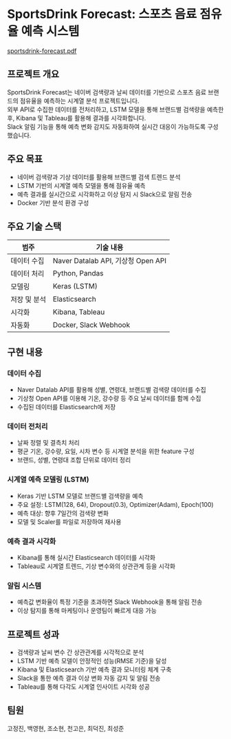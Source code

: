 # SportsDrink Forecast: 스포츠 음료 점유율 예측 시스템  
[sportsdrink-forecast.pdf](https://github.com/user-attachments/files/19523217/sportsdrink-forecast.pdf)


## 프로젝트 개요

SportsDrink Forecast는 네이버 검색량과 날씨 데이터를 기반으로 스포츠 음료 브랜드의 점유율을 예측하는 시계열 분석 프로젝트입니다.  
외부 API로 수집한 데이터를 전처리하고, LSTM 모델을 통해 브랜드별 검색량을 예측한 후, Kibana 및 Tableau를 활용해 결과를 시각화합니다.  
Slack 알림 기능을 통해 예측 변화 감지도 자동화하여 실시간 대응이 가능하도록 구성했습니다.

## 주요 목표

- 네이버 검색량과 기상 데이터를 활용해 브랜드별 검색 트렌드 분석
- LSTM 기반의 시계열 예측 모델을 통해 점유율 예측
- 예측 결과를 실시간으로 시각화하고 이상 탐지 시 Slack으로 알림 전송
- Docker 기반 분석 환경 구성

## 주요 기술 스택

| 범주         | 기술 내용 |
|--------------|-----------|
| 데이터 수집   | Naver Datalab API, 기상청 Open API |
| 데이터 처리   | Python, Pandas |
| 모델링       | Keras (LSTM) |
| 저장 및 분석  | Elasticsearch |
| 시각화       | Kibana, Tableau |
| 자동화       | Docker, Slack Webhook |

## 구현 내용

### 데이터 수집

- Naver Datalab API를 활용해 성별, 연령대, 브랜드별 검색량 데이터를 수집
- 기상청 Open API를 이용해 기온, 강수량 등 주요 날씨 데이터를 함께 수집
- 수집된 데이터를 Elasticsearch에 저장

### 데이터 전처리

- 날짜 정렬 및 결측치 처리
- 평균 기온, 강수량, 요일, 시차 변수 등 시계열 분석을 위한 feature 구성
- 브랜드, 성별, 연령대 조합 단위로 데이터 정리

### 시계열 예측 모델링 (LSTM)

- Keras 기반 LSTM 모델로 브랜드별 검색량을 예측
- 주요 설정: LSTM(128, 64), Dropout(0.3), Optimizer(Adam), Epoch(100)
- 예측 대상: 향후 7일간의 검색량 변화
- 모델 및 Scaler를 파일로 저장하여 재사용

### 예측 결과 시각화

- Kibana를 통해 실시간 Elasticsearch 데이터를 시각화
- Tableau로 시계열 트렌드, 기상 변수와의 상관관계 등을 시각화

### 알림 시스템

- 예측값 변화율이 특정 기준을 초과하면 Slack Webhook을 통해 알림 전송
- 이상 탐지를 통해 마케팅이나 운영팀이 빠르게 대응 가능

## 프로젝트 성과

- 검색량과 날씨 변수 간 상관관계를 시각적으로 분석
- LSTM 기반 예측 모델이 안정적인 성능(RMSE 기준)을 달성
- Kibana 및 Elasticsearch 기반 예측 결과 모니터링 체계 구축
- Slack을 통한 예측 결과 이상 변화 자동 감지 및 알림 전송
- Tableau를 통해 다각도 시계열 인사이트 시각화 성공

## 팀원

고정진, 백영현, 조소현, 천고은, 최덕진, 최성준
